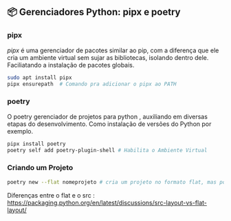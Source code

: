 ## 📦 Gerenciadores Python: pipx e poetry

###  pipx

*pipx* é uma gerenciador de pacotes similar ao pip, com a diferença que ele cria um ambiente virtual sem sujar as bibliotecas, isolando dentro dele. Faciliatando a instalação de pacotes globais.

```bash
sudo apt install pipx
pipx ensurepath  # Comando pra adicionar o pipx ao PATH
```
### poetry

O poetry gerenciador de projetos para python , auxiliando em diversas etapas do desenvolvimento. Como instalação de versões do Python por exemplo.
```bash
pipx install poetry 
poetry self add poetry-plugin-shell # Habilita o Ambiente Virtual
```
### Criando um Projeto
```bash
poetry new --flat nomeprojeto # cria um projeto no formato flat, mas por padrão é src.
```
Diferenças entre o flat e o src : https://packaging.python.org/en/latest/discussions/src-layout-vs-flat-layout/
